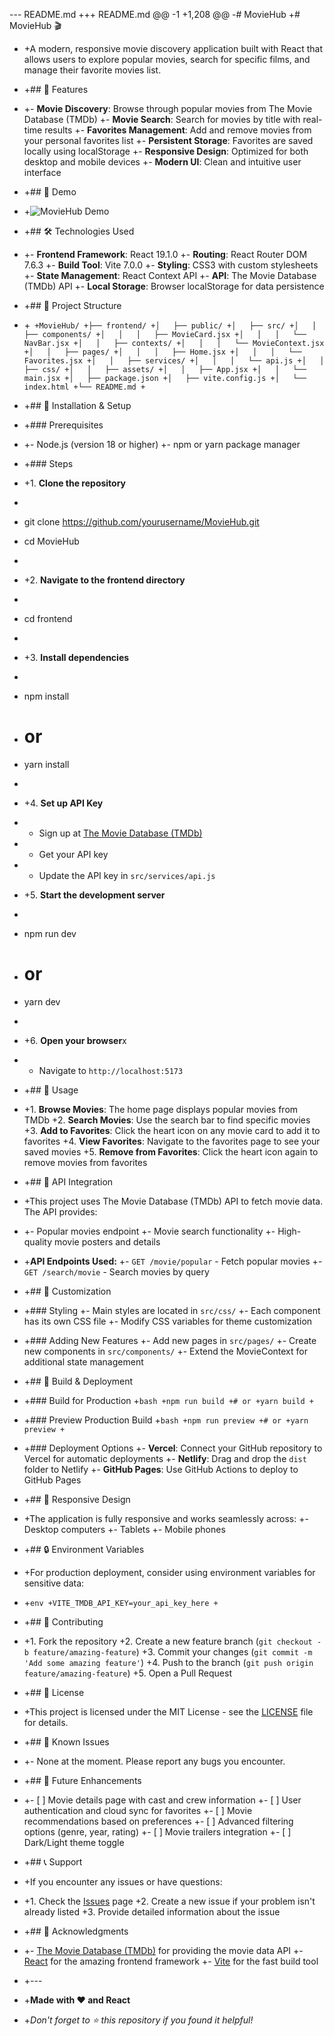 --- README.md
+++ README.md
@@ -1 +1,208 @@
-# MovieHub
+# MovieHub 🎬

- +A modern, responsive movie discovery application built with React that allows users to explore popular movies, search for specific films, and manage their favorite movies list.
- +## 🌟 Features
- +- **Movie Discovery**: Browse through popular movies from The Movie Database (TMDb)
  +- **Movie Search**: Search for movies by title with real-time results
  +- **Favorites Management**: Add and remove movies from your personal favorites list
  +- **Persistent Storage**: Favorites are saved locally using localStorage
  +- **Responsive Design**: Optimized for both desktop and mobile devices
  +- **Modern UI**: Clean and intuitive user interface
- +## 🚀 Demo
- +![MovieHub Demo](demo.gif) <!-- Add a demo GIF if available -->
- +## 🛠️ Technologies Used
- +- **Frontend Framework**: React 19.1.0
  +- **Routing**: React Router DOM 7.6.3
  +- **Build Tool**: Vite 7.0.0
  +- **Styling**: CSS3 with custom stylesheets
  +- **State Management**: React Context API
  +- **API**: The Movie Database (TMDb) API
  +- **Local Storage**: Browser localStorage for data persistence
- +## 📁 Project Structure
- +`
+MovieHub/
+├── frontend/
+│   ├── public/
+│   ├── src/
+│   │   ├── components/
+│   │   │   ├── MovieCard.jsx
+│   │   │   └── NavBar.jsx
+│   │   ├── contexts/
+│   │   │   └── MovieContext.jsx
+│   │   ├── pages/
+│   │   │   ├── Home.jsx
+│   │   │   └── Favorites.jsx
+│   │   ├── services/
+│   │   │   └── api.js
+│   │   ├── css/
+│   │   ├── assets/
+│   │   ├── App.jsx
+│   │   └── main.jsx
+│   ├── package.json
+│   ├── vite.config.js
+│   └── index.html
+└── README.md
+`
- +## 🔧 Installation & Setup
- +### Prerequisites
- +- Node.js (version 18 or higher)
  +- npm or yarn package manager
- +### Steps
- +1. **Clone the repository**
- ```bash

  ```

- git clone https://github.com/yourusername/MovieHub.git
- cd MovieHub
- ```

  ```

- +2. **Navigate to the frontend directory**
- ```bash

  ```

- cd frontend
- ```

  ```

- +3. **Install dependencies**
- ```bash

  ```

- npm install
- # or
- yarn install
- ```

  ```

- +4. **Set up API Key**
- - Sign up at [The Movie Database (TMDb)](https://www.themoviedb.org/settings/api)
- - Get your API key
- - Update the API key in `src/services/api.js`
- +5. **Start the development server**
- ```bash

  ```

- npm run dev
- # or
- yarn dev
- ```

  ```

- +6. **Open your browser**x
- - Navigate to `http://localhost:5173`
- +## 📖 Usage
- +1. **Browse Movies**: The home page displays popular movies from TMDb
  +2. **Search Movies**: Use the search bar to find specific movies
  +3. **Add to Favorites**: Click the heart icon on any movie card to add it to favorites
  +4. **View Favorites**: Navigate to the favorites page to see your saved movies
  +5. **Remove from Favorites**: Click the heart icon again to remove movies from favorites
- +## 🔌 API Integration
- +This project uses The Movie Database (TMDb) API to fetch movie data. The API provides:
- +- Popular movies endpoint
  +- Movie search functionality
  +- High-quality movie posters and details
- +**API Endpoints Used:**
  +- `GET /movie/popular` - Fetch popular movies
  +- `GET /search/movie` - Search movies by query
- +## 🎨 Customization
- +### Styling
  +- Main styles are located in `src/css/`
  +- Each component has its own CSS file
  +- Modify CSS variables for theme customization
- +### Adding New Features
  +- Add new pages in `src/pages/`
  +- Create new components in `src/components/`
  +- Extend the MovieContext for additional state management
- +## 🚀 Build & Deployment
- +### Build for Production +`bash
+npm run build
+# or
+yarn build
+`
- +### Preview Production Build +`bash
+npm run preview
+# or
+yarn preview
+`
- +### Deployment Options
  +- **Vercel**: Connect your GitHub repository to Vercel for automatic deployments
  +- **Netlify**: Drag and drop the `dist` folder to Netlify
  +- **GitHub Pages**: Use GitHub Actions to deploy to GitHub Pages
- +## 📱 Responsive Design
- +The application is fully responsive and works seamlessly across:
  +- Desktop computers
  +- Tablets
  +- Mobile phones
- +## 🔒 Environment Variables
- +For production deployment, consider using environment variables for sensitive data:
- +`env
+VITE_TMDB_API_KEY=your_api_key_here
+`
- +## 🤝 Contributing
- +1. Fork the repository
  +2. Create a new feature branch (`git checkout -b feature/amazing-feature`)
  +3. Commit your changes (`git commit -m 'Add some amazing feature'`)
  +4. Push to the branch (`git push origin feature/amazing-feature`)
  +5. Open a Pull Request
- +## 📝 License
- +This project is licensed under the MIT License - see the [LICENSE](LICENSE) file for details.
- +## 🐛 Known Issues
- +- None at the moment. Please report any bugs you encounter.
- +## 🔮 Future Enhancements
- +- [ ] Movie details page with cast and crew information
  +- [ ] User authentication and cloud sync for favorites
  +- [ ] Movie recommendations based on preferences
  +- [ ] Advanced filtering options (genre, year, rating)
  +- [ ] Movie trailers integration
  +- [ ] Dark/Light theme toggle
- +## 📞 Support
- +If you encounter any issues or have questions:
- +1. Check the [Issues](https://github.com/yourusername/MovieHub/issues) page
  +2. Create a new issue if your problem isn't already listed
  +3. Provide detailed information about the issue
- +## 🙏 Acknowledgments
- +- [The Movie Database (TMDb)](https://www.themoviedb.org/) for providing the movie data API
  +- [React](https://reactjs.org/) for the amazing frontend framework
  +- [Vite](https://vitejs.dev/) for the fast build tool
- +---
- +**Made with ❤️ and React**
- +_Don't forget to ⭐ this repository if you found it helpful!_
